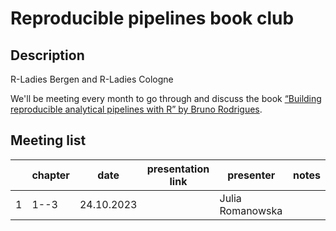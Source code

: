 # Reproducible pipelines book club



## Description

R-Ladies Bergen and R-Ladies Cologne

We'll be meeting every month to go through and discuss the book
[“Building reproducible analytical pipelines with R” by Bruno Rodrigues](https://raps-with-r.dev/).

## Meeting list

|   | chapter | date | presentation link | presenter | notes |
|---|---------|------|-------------------|-----------|-------|
| 1 | 1--3    | 24.10.2023 |             | Julia Romanowska |  |
